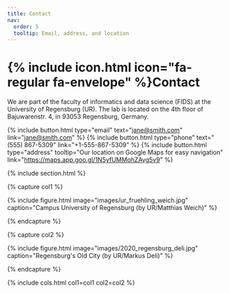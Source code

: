 ```yaml
---
title: Contact
nav:
  order: 5
  tooltip: Email, address, and location
---
```


# {% include icon.html icon="fa-regular fa-envelope" %}Contact

We are part of the faculty of informatics and data science (FIDS) at the University of Regensburg (UR). The lab is located on the 4th floor of Bajuwarenstr. 4, in 93053 Regensburg, Germany.

{%
  include button.html
  type="email"
  text="jane@smith.com"
  link="jane@smith.com"
%}
{%
  include button.html
  type="phone"
  text="(555) 867-5309"
  link="+1-555-867-5309"
%}
{%
  include button.html
  type="address"
  tooltip="Our location on Google Maps for easy navigation"
  link="https://maps.app.goo.gl/1N5yfUMMohZAyg5v9"
%}

{% include section.html %}

{% capture col1 %}

{%
  include figure.html
  image="images/ur_fruehling_weich.jpg"
  caption="Campus University of Regensburg (by UR/Matthias Weich)"
%}

{% endcapture %}

{% capture col2 %}

{%
  include figure.html
  image="images/2020_regensburg_deli.jpg"
  caption="Regensburg's Old City (by UR/Markus Deli)"
%}

{% endcapture %}

{% include cols.html col1=col1 col2=col2 %}

